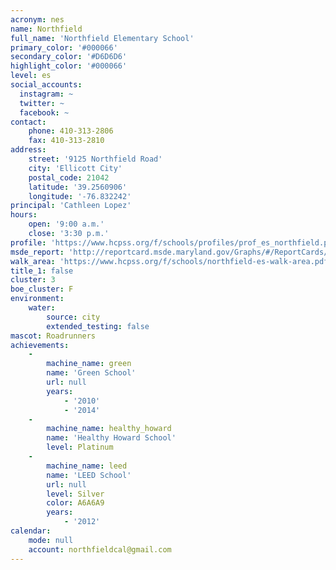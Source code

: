 ```yaml
---
acronym: nes
name: Northfield
full_name: 'Northfield Elementary School'
primary_color: '#000066'
secondary_color: '#D6D6D6'
highlight_color: '#000066'
level: es
social_accounts:
  instagram: ~
  twitter: ~
  facebook: ~
contact:
    phone: 410-313-2806
    fax: 410-313-2810
address:
    street: '9125 Northfield Road'
    city: 'Ellicott City'
    postal_code: 21042
    latitude: '39.2560906'
    longitude: '-76.832242'
principal: 'Cathleen Lopez'
hours:
    open: '9:00 a.m.'
    close: '3:30 p.m.'
profile: 'https://www.hcpss.org/f/schools/profiles/prof_es_northfield.pdf'
msde_report: 'http://reportcard.msde.maryland.gov/Graphs/#/ReportCards/ReportCardSchool/1//1/13/0208/'
walk_area: 'https://www.hcpss.org/f/schools/northfield-es-walk-area.pdf'
title_1: false
cluster: 3
boe_cluster: F
environment:
    water:
        source: city
        extended_testing: false
mascot: Roadrunners
achievements:
    -
        machine_name: green
        name: 'Green School'
        url: null
        years:
            - '2010'
            - '2014'
    -
        machine_name: healthy_howard
        name: 'Healthy Howard School'
        level: Platinum
    -
        machine_name: leed
        name: 'LEED School'
        url: null
        level: Silver
        color: A6A6A9
        years:
            - '2012'
calendar:
    mode: null
    account: northfieldcal@gmail.com
---
```

